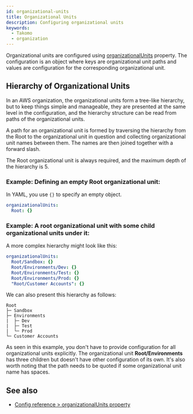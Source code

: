 ```yaml
---
id: organizational-units
title: Organizational Units
description: Configuring organizational units
keywords:
  - Takomo
  - organization
---
```

Organizational units are configured using [organizationalUnits](/docs/config-reference/organization#organizationalunits) property. The configuration is an object where keys are organizational unit paths and values are configuration for the corresponding organizational unit.

## Hierarchy of Organizational Units

In an AWS organization, the organizational units form a tree-like hierarchy, but to keep things simple and manageable, they are presented at the same level in the configuration, and the hierarchy structure can be read from paths of the organizational units.

A path for an organizational unit is formed by traversing the hierarchy from the Root to the organizational unit in question and collecting organizational unit names between them. The names are then joined together with a forward slash.

The Root organizational unit is always required, and the maximum depth of the hierarchy is 5.

### Example: Defining an empty Root organizational unit:

In YAML, you use `{}` to specify an empty object.

```yaml title="organization.yml"
organizationalUnits:
  Root: {}
```

### Example: A root organizational unit with some child organizational units under it:

A more complex hierarchy might look like this:

```yaml title="organization.yml"
organizationalUnits:
  Root/Sandbox: {}
  Root/Environments/Dev: {}
  Root/Environments/Test: {}
  Root/Environments/Prod: {}
  "Root/Customer Accounts": {}
```

We can also present this hierarchy as follows: 

```
Root
├─ Sandbox
├─ Environments
|  ├─ Dev
|  ├─ Test
|  └─ Prod
└─ Customer Accounts
```

As seen in this example, you don't have to provide configuration for all organizational units explicitly. The organizational unit **Root/Environments** has three children but doesn't have other configuration of its own. It's also worth noting that the path needs to be quoted if some organizational unit name has spaces.

## See also

- [Config reference > organizationalUnits property](/docs/config-reference/organization#organizationalUnits)